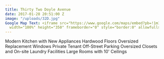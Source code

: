 ```yaml
---
title: Thirty Two Doyle Avenue
date: 2017-01-28 20:51:00 Z
image: "/uploads/32D.jpg"
Google Map Text: <iframe src="https://www.google.com/maps/embed?pb=!1m18!1m12!1m3!1d2972.523053009835!2d-71.40775050000002!3d41.83856730000002!2m3!1f0!2f0!3f0!3m2!1i1024!2i768!4f13.1!3m3!1m2!1s0x89e444e022618cb1%3A0xe5b19535c8a5a21a!2s32+Doyle+Ave%2C+Providence%2C+RI+02906!5e0!3m2!1sen!2sus!4v1485636856035"
  width="100%" height="350" frameborder="0" style="border:0" allowfullscreen></iframe>
---
```


Modern Kitchen with New Appliances
Hardwood Floors
Oversized Replacement Windows
Private Tenant Off-Street Parking
Oversized Closets and On-site Laundry Facilities
Large Rooms with 10' Ceilings